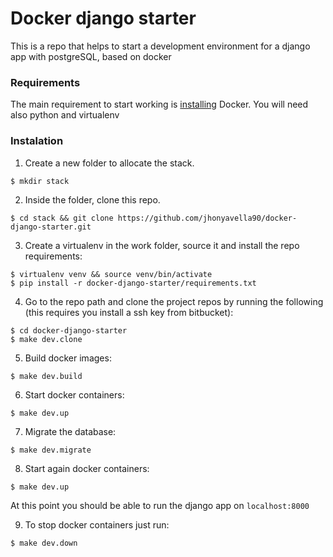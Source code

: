 # Docker django starter

This is a repo that helps to start a development environment for a django app with postgreSQL, based on docker

### Requirements

The main requirement to start working is [installing](https://docs.docker.com/install/linux/docker-ce/ubuntu/) Docker.
You will need also python and virtualenv

### Instalation

1. Create a new folder to allocate the stack.

  ```
  $ mkdir stack
  ```

2. Inside the folder, clone this repo.

  ```
  $ cd stack && git clone https://github.com/jhonyavella90/docker-django-starter.git
  ```

3. Create a virtualenv in the work folder, source it and install the repo requirements:

  ```
  $ virtualenv venv && source venv/bin/activate
  $ pip install -r docker-django-starter/requirements.txt
  ```

4. Go to the repo path and clone the project repos by running the following (this requires you install a ssh key from bitbucket):

  ```
  $ cd docker-django-starter
  $ make dev.clone
  ```

5. Build docker images:

  ```
  $ make dev.build
  ```

6. Start docker containers:

  ```
  $ make dev.up
  ```

7. Migrate the database:

  ```
  $ make dev.migrate
  ```

8. Start again docker containers:

  ```
  $ make dev.up
  ```

At this point you should be able to run the django app on `localhost:8000`

9. To stop docker containers just run:

  ```
  $ make dev.down
  ```
